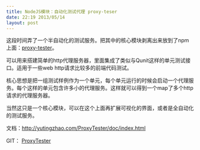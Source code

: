```yaml
---
title: NodeJS模块：自动化测试代理 proxy-teser
date: 22:19 2013/05/14
layout: post
---
```

这段时间弄了一个半自动化的测试服务。把其中的核心模块剥离出来放到了npm上面：[proxy-tester](https://npmjs.org/package/proxy-tester "proxy-tester")。

可以用来搭建简单的http代理服务器，里面集成了类似与Qunit这样的单元测试接口。适用于一些web http请求比较多的前端代码测试。

核心思想是把一组测试样例作为一个单元，每个单元运行的时候会启动一个代理服务。每个这样的单元包含许多小的代理服务。这样就可以得到一个map了多个http请求的代理服务器。

当然这只是一个核心模块，可以在这个上面再扩展可视化的界面，或者是全自动化的测试服务。


文档：<http://yutingzhao.com/ProxyTester/doc/index.html> 

GIT： [ProxyTester](https://github.com/yutingzhao1991/ProxyTester "ProxyTester")